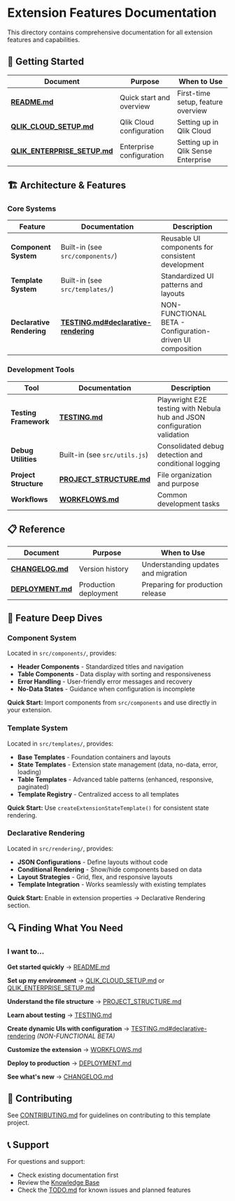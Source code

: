 # Extension Features Documentation

This directory contains comprehensive documentation for all extension features and capabilities.

## 🚀 Getting Started

| Document                                                   | Purpose                  | When to Use                         |
| ---------------------------------------------------------- | ------------------------ | ----------------------------------- |
| [**README.md**](../README.md)                              | Quick start and overview | First-time setup, feature overview  |
| [**QLIK_CLOUD_SETUP.md**](./QLIK_CLOUD_SETUP.md)           | Qlik Cloud configuration | Setting up in Qlik Cloud            |
| [**QLIK_ENTERPRISE_SETUP.md**](./QLIK_ENTERPRISE_SETUP.md) | Enterprise configuration | Setting up in Qlik Sense Enterprise |

## 🏗️ Architecture & Features

### Core Systems

| Feature                   | Documentation                                                                                            | Description                                               |
| ------------------------- | -------------------------------------------------------------------------------------------------------- | --------------------------------------------------------- |
| **Component System**      | Built-in (see `src/components/`)                                                                         | Reusable UI components for consistent development         |
| **Template System**       | Built-in (see `src/templates/`)                                                                          | Standardized UI patterns and layouts                      |
| **Declarative Rendering** | [**TESTING.md#declarative-rendering**](./TESTING.md#extension-declarative-rendering-non-functional-beta) | NON-FUNCTIONAL BETA - Configuration-driven UI composition |

### Development Tools

| Tool                  | Documentation                                      | Description                                                              |
| --------------------- | -------------------------------------------------- | ------------------------------------------------------------------------ |
| **Testing Framework** | [**TESTING.md**](./TESTING.md)                     | Playwright E2E testing with Nebula hub and JSON configuration validation |
| **Debug Utilities**   | Built-in (see `src/utils.js`)                      | Consolidated debug detection and conditional logging                     |
| **Project Structure** | [**PROJECT_STRUCTURE.md**](./PROJECT_STRUCTURE.md) | File organization and purpose                                            |
| **Workflows**         | [**WORKFLOWS.md**](./WORKFLOWS.md)                 | Common development tasks                                                 |

## 📋 Reference

| Document                             | Purpose               | When to Use                         |
| ------------------------------------ | --------------------- | ----------------------------------- |
| [**CHANGELOG.md**](./CHANGELOG.md)   | Version history       | Understanding updates and migration |
| [**DEPLOYMENT.md**](./DEPLOYMENT.md) | Production deployment | Preparing for production release    |

## 🎯 Feature Deep Dives

### Component System

Located in `src/components/`, provides:

- **Header Components** - Standardized titles and navigation
- **Table Components** - Data display with sorting and responsiveness
- **Error Handling** - User-friendly error messages and recovery
- **No-Data States** - Guidance when configuration is incomplete

**Quick Start:** Import components from `src/components` and use directly in your extension.

### Template System

Located in `src/templates/`, provides:

- **Base Templates** - Foundation containers and layouts
- **State Templates** - Extension state management (data, no-data, error, loading)
- **Table Templates** - Advanced table patterns (enhanced, responsive, paginated)
- **Template Registry** - Centralized access to all templates

**Quick Start:** Use `createExtensionStateTemplate()` for consistent state rendering.

### Declarative Rendering

Located in `src/rendering/`, provides:

- **JSON Configurations** - Define layouts without code
- **Conditional Rendering** - Show/hide components based on data
- **Layout Strategies** - Grid, flex, and responsive layouts
- **Template Integration** - Works seamlessly with existing templates

**Quick Start:** Enable in extension properties → Declarative Rendering section.

## 🔍 Finding What You Need

### I want to...

**Get started quickly** → [README.md](../README.md)

**Set up my environment** → [QLIK_CLOUD_SETUP.md](./QLIK_CLOUD_SETUP.md) or [QLIK_ENTERPRISE_SETUP.md](./QLIK_ENTERPRISE_SETUP.md)

**Understand the file structure** → [PROJECT_STRUCTURE.md](./PROJECT_STRUCTURE.md)

**Learn about testing** → [TESTING.md](./TESTING.md)

**Create dynamic UIs with configuration** → [TESTING.md#declarative-rendering](./TESTING.md#extension-declarative-rendering-non-functional-beta) _(NON-FUNCTIONAL BETA)_

**Customize the extension** → [WORKFLOWS.md](./WORKFLOWS.md)

**Deploy to production** → [DEPLOYMENT.md](./DEPLOYMENT.md)

**See what's new** → [CHANGELOG.md](./CHANGELOG.md)

## 🤝 Contributing

See [CONTRIBUTING.md](../CONTRIBUTING.md) for guidelines on contributing to this template project.

## 📞 Support

For questions and support:

- Check existing documentation first
- Review the [Knowledge Base](../KNOWLEDGE_BASE.md)
- Check the [TODO.md](../TODO.md) for known issues and planned features
